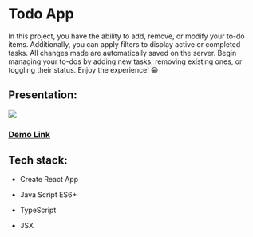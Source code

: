 <h1>Todo App</h1>

In this project, you have the ability to add, remove, or modify your to-do items. Additionally, you can apply filters to display active or completed tasks. All changes made are automatically saved on the server. Begin managing your to-dos by adding new tasks, removing existing ones, or toggling their status. Enjoy the experience! 😁

<h2>Presentation:</h2>

![](https://github.com/Sancz0pansa/todo-app-project/blob/main/src/todoGif.gif)




<h3><a href="https://sancz0pansa.github.io/todo-app-project/#/" target=”_blank”>Demo Link</a></h3>

<h2>Tech stack:</h2>

- Create React App

- Java Script ES6+

- TypeScript

- JSX

